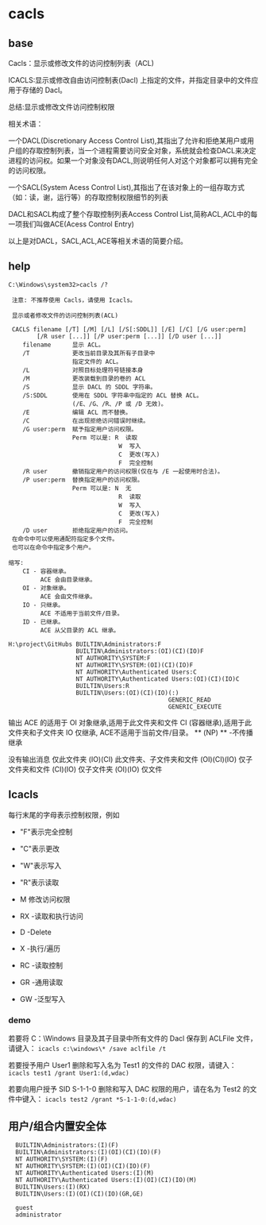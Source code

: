 # cacls

## base
Cacls：显示或修改文件的访问控制列表（ACL)

ICACLS:显示或修改自由访问控制表(Dacl) 上指定的文件，并指定目录中的文件应用于存储的 Dacl。

总结:显示或修改文件访问控制权限

相关术语：

一个DACL(Discretionary Access Control List),其指出了允许和拒绝某用户或用户组的存取控制列表，当一个进程需要访问安全对象，系统就会检查DACL来决定进程的访问权。如果一个对象没有DACL,则说明任何人对这个对象都可以拥有完全的访问权限。

一个SACL(System Acess Control List),其指出了在该对象上的一组存取方式（如：读，谢，运行等）的存取控制权限细节的列表

DACL和SACL构成了整个存取控制列表Access Control List,简称ACL,ACL中的每一项我们叫做ACE(Acess Control Entry)

以上是对DACL，SACL,ACL,ACE等相关术语的简要介绍。

## help
```
C:\Windows\system32>cacls /?

 注意: 不推荐使用 Cacls，请使用 Icacls。

 显示或者修改文件的访问控制列表(ACL)

 CACLS filename [/T] [/M] [/L] [/S[:SDDL]] [/E] [/C] [/G user:perm]
        [/R user [...]] [/P user:perm [...]] [/D user [...]]
    filename      显示 ACL。
    /T            更改当前目录及其所有子目录中
                  指定文件的 ACL。
    /L            对照目标处理符号链接本身
    /M            更改装载到目录的卷的 ACL
    /S            显示 DACL 的 SDDL 字符串。
    /S:SDDL       使用在 SDDL 字符串中指定的 ACL 替换 ACL。
                  (/E、/G、/R、/P 或 /D 无效)。
    /E            编辑 ACL 而不替换。
    /C            在出现拒绝访问错误时继续。
    /G user:perm  赋予指定用户访问权限。
                  Perm 可以是: R  读取
                               W  写入
                               C  更改(写入)
                               F  完全控制
    /R user       撤销指定用户的访问权限(仅在与 /E 一起使用时合法)。
    /P user:perm  替换指定用户的访问权限。
                  Perm 可以是: N  无
                               R  读取
                               W  写入
                               C  更改(写入)
                               F  完全控制
    /D user       拒绝指定用户的访问。
 在命令中可以使用通配符指定多个文件。
 也可以在命令中指定多个用户。

缩写:
    CI - 容器继承。
         ACE 会由目录继承。
    OI - 对象继承。
         ACE 会由文件继承。
    IO - 只继承。
         ACE 不适用于当前文件/目录。
    ID - 已继承。
         ACE 从父目录的 ACL 继承。
```


``` 
H:\project\GitHubs BUILTIN\Administrators:F
                   BUILTIN\Administrators:(OI)(CI)(IO)F
                   NT AUTHORITY\SYSTEM:F
                   NT AUTHORITY\SYSTEM:(OI)(CI)(IO)F
                   NT AUTHORITY\Authenticated Users:C
                   NT AUTHORITY\Authenticated Users:(OI)(CI)(IO)C
                   BUILTIN\Users:R
                   BUILTIN\Users:(OI)(CI)(IO)(:)
                                             GENERIC_READ
                                             GENERIC_EXECUTE
```

输出	ACE 的适用于
OI	对象继承,适用于此文件夹和文件
CI	(容器继承),适用于此文件夹和子文件夹
IO	仅继承, ACE不适用于当前文件/目录。
** (NP) ** -不传播继承

没有输出消息	仅此文件夹
(IO)(CI)	此文件夹、子文件夹和文件
(OI)(CI)(IO)	仅子文件夹和文件
(CI)(IO)	仅子文件夹
(OI)(IO)	仅文件





## Icacls


每行末尾的字母表示控制权限，例如
* "F"表示完全控制
* "C"表示更改
* "W"表示写入
* "R"表示读取
* M 修改访问权限
* RX -读取和执行访问

* D -Delete
* X -执行/遍历
* RC -读取控制
* GR -通用读取
* GW -泛型写入

### demo
若要将 C：\Windows 目录及其子目录中所有文件的 Dacl 保存到 ACLFile 文件，请键入：
`icacls c:\windows\* /save aclfile /t`

若要授予用户 User1 删除和写入名为 Test1 的文件的 DAC 权限，请键入：
`icacls test1 /grant User1:(d,wdac)`

若要向用户授予 SID S-1-1-0 删除和写入 DAC 权限的用户，请在名为 Test2 的文件中键入：
`icacls test2 /grant *S-1-1-0:(d,wdac)`

## 用户/组合内置安全体
```
  BUILTIN\Administrators:(I)(F)
  BUILTIN\Administrators:(I)(OI)(CI)(IO)(F)
  NT AUTHORITY\SYSTEM:(I)(F)
  NT AUTHORITY\SYSTEM:(I)(OI)(CI)(IO)(F)
  NT AUTHORITY\Authenticated Users:(I)(M)
  NT AUTHORITY\Authenticated Users:(I)(OI)(CI)(IO)(M)
  BUILTIN\Users:(I)(RX)
  BUILTIN\Users:(I)(OI)(CI)(IO)(GR,GE)

  guest
  administrator 
```

